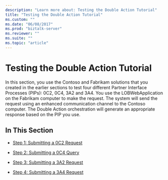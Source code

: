 ```yaml
---
description: "Learn more about: Testing the Double Action Tutorial"
title: "Testing the Double Action Tutorial"
ms.custom: ""
ms.date: "06/08/2017"
ms.prod: "biztalk-server"
ms.reviewer: ""
ms.suite: ""
ms.topic: "article"
---
```

# Testing the Double Action Tutorial
In this section, you use the Contoso and Fabrikam solutions that you created in the earlier sections to test four different Partner Interface Processes (PIPs): 0C2, 0C4, 3A2 and 3A4. You use the LOBWebApplication on the Fabrikam computer to make the request. The system will send the request using an enhanced communication channel to the Contoso computer. The Double Action orchestration will generate an appropriate response based on the PIP you use.  
  
## In This Section  
  
-   [Step 1: Submitting a 0C2 Request](../../adapters-and-accelerators/accelerator-rosettanet/step-1-submitting-a-0c2-request.md)  
  
-   [Step 2: Submitting a 0C4 Query](../../adapters-and-accelerators/accelerator-rosettanet/step-2-submitting-a-0c4-query.md)  
  
-   [Step 3: Submitting a 3A2 Request](../../adapters-and-accelerators/accelerator-rosettanet/step-3-submitting-a-3a2-request.md)  
  
-   [Step 4: Submitting a 3A4 Request](../../adapters-and-accelerators/accelerator-rosettanet/step-4-submitting-a-3a4-request.md)
